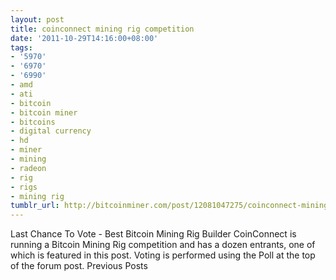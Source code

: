 ```yaml
---
layout: post
title: coinconnect mining rig competition
date: '2011-10-29T14:16:00+08:00'
tags:
- '5970'
- '6970'
- '6990'
- amd
- ati
- bitcoin
- bitcoin miner
- bitcoins
- digital currency
- hd
- miner
- mining
- radeon
- rig
- rigs
- mining rig
tumblr_url: http://bitcoinminer.com/post/12081047275/coinconnect-mining-rig-competition
---
```

Last Chance To Vote - Best Bitcoin Mining Rig Builder
CoinConnect is running a Bitcoin Mining Rig competition and has a dozen entrants, one of which is featured in this post.
Voting is performed using the Poll at the top of the forum post.
Previous Posts
